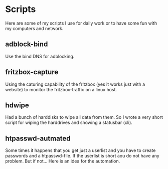 # Scripts

Here are some of my scripts I use for daily work or to have some fun with my computers and network.


## adblock-bind

Use the bind DNS for adblocking.

## fritzbox-capture

Using the caturing capability of the fritzbox (yes it works just with a website) to monitor the fritzbox-traffic on a linux host.

## hdwipe

Had a bunch of harddisks to wipe all data from them. So I wrote a very short script for wiping the harddrives and showing a statusbar (cli).
## htpasswd-autmated

Some times it happens that you get just a userlist and you have to create passwords and a htpasswd-file. If the userlist is short aou do not have any problem. But if not... 
Here is an idea for the automation.

